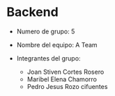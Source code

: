 # Backend 

- Numero de grupo: 5
- Nombre del equipo: A Team
- Integrantes del grupo:

  + Joan Stiven Cortes Rosero
  + Maribel Elena Chamorro
  + Pedro Jesus Rozo cifuentes
